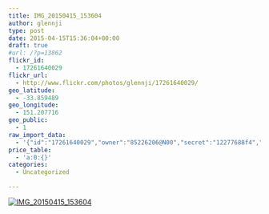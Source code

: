 ```yaml
---
title: IMG_20150415_153604
author: glennji
type: post
date: 2015-04-15T15:36:04+00:00
draft: true
#url: /?p=13862
flickr_id:
  - 17261640029
flickr_url:
  - http://www.flickr.com/photos/glennji/17261640029/
geo_latitude:
  - -33.859489
geo_longitude:
  - 151.207716
geo_public:
  - 1
raw_import_data:
  - '{"id":"17261640029","owner":"85226206@N00","secret":"12277688f4","server":"8781","farm":9,"title":"IMG_20150415_153604","ispublic":0,"isfriend":0,"isfamily":0,"description":{"_content":""},"dateupload":"1431161189","lastupdate":"1431161202","datetaken":"2015-04-15 15:36:04","datetakengranularity":"0","datetakenunknown":"0","ownername":"glennji","tags":"","machine_tags":"","originalsecret":"2cbf20f7b8","originalformat":"jpg","latitude":"-33.859489","longitude":"151.207716","accuracy":"16","context":0,"place_id":"uyU97kpTVLseY.4z4g","woeid":"26198434","geo_is_family":0,"geo_is_friend":0,"geo_is_contact":0,"geo_is_public":0,"media":"photo","media_status":"ready","url_o":"https://farm9.staticflickr.com/8781/17261640029_2cbf20f7b8_o.jpg","height_o":"4208","width_o":"3120"}'
price_table:
  - 'a:0:{}'
categories:
  - Uncategorized

---
```

<p class="flickr-image">
  <a href="http://www.flickr.com/photos/glennji/17261640029/" class="flickr-link"><img src="http://i2.wp.com/glennji.com/wp-content/uploads/2015/04/17261640029_2cbf20f7b8_o.jpg?fit=1024%2C1024" width="" height="" alt="IMG_20150415_153604" class="keyring-img" /></a>
</p>
